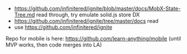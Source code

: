 - https://github.com/infinitered/ignite/blob/master/docs/MobX-State-Tree.md read through, try emulate solid.js store DX
- https://github.com/infinitered/ignite/tree/master/docs read
- use https://github.com/infinitered/ignite

Repo for mobile is here: https://github.com/learn-anything/mobile (until MVP works, then code merges into LA)
